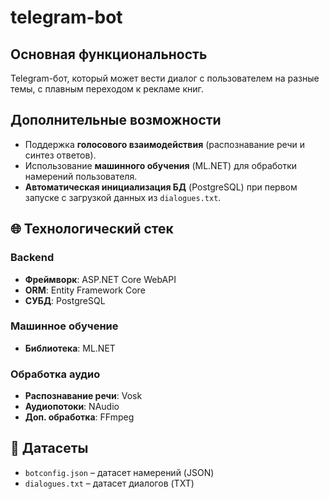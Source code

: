 # telegram-bot
## Основная функциональность
Telegram-бот, который может вести диалог с пользователем на разные темы, с плавным переходом к рекламе книг.

## Дополнительные возможности
- Поддержка **голосового взаимодействия** (распознавание речи и синтез ответов).
- Использование **машинного обучения** (ML.NET) для обработки намерений пользователя.
- **Автоматическая инициализация БД** (PostgreSQL) при первом запуске с загрузкой данных из `dialogues.txt`.

## 🌐 Технологический стек
### Backend
- **Фреймворк**: ASP.NET Core WebAPI
- **ORM**: Entity Framework Core
- **СУБД**: PostgreSQL

### Машинное обучение  
- **Библиотека**: ML.NET

### Обработка аудио
- **Распознавание речи**: Vosk
- **Аудиопотоки**: NAudio
- **Доп. обработка**: FFmpeg

## 📂 Датасеты  
- `botconfig.json` – датасет намерений (JSON)
- `dialogues.txt` – датасет диалогов (TXT)
